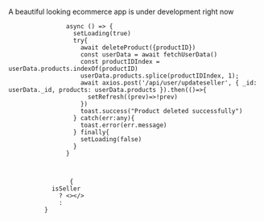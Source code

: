 A beautiful looking ecommerce app is under development right now

                    async () => {
                      setLoading(true)
                      try{
                        await deleteProduct({productID})
                        const userData = await fetchUserData()
                        const productIDIndex = userData.products.indexOf(productID)
                        userData.products.splice(productIDIndex, 1);
                        await axios.post('/api/user/updateseller', { _id: userData._id, products: userData.products }).then(()=>{
                          setRefresh((prev)=>!prev)
                        })
                        toast.success("Product deleted successfully")
                      } catch(err:any){
                        toast.error(err.message)
                      } finally{
                        setLoading(false)
                      }
                    }



                     {
                isSeller
                  ? <></>
                  : 
              }